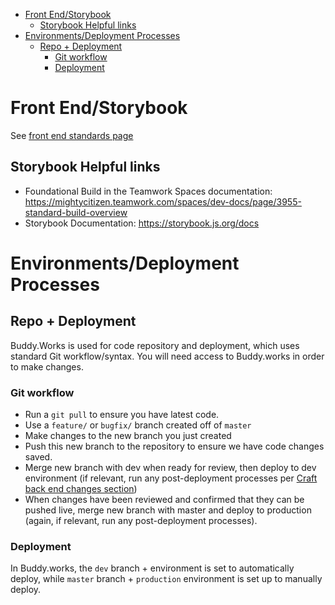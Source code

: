 - [Front End/Storybook](#front-endstorybook)
  - [Storybook Helpful links](#storybook-helpful-links)
- [Environments/Deployment Processes](#environmentsdeployment-processes)
  - [Repo + Deployment](#repo--deployment)
    - [Git workflow](#git-workflow)
    - [Deployment](#deployment)

# Front End/Storybook
See [front end standards page](../quickstart/front-end-standards.md)

## Storybook Helpful links
- Foundational Build in the Teamwork Spaces documentation: https://mightycitizen.teamwork.com/spaces/dev-docs/page/3955-standard-build-overview
- Storybook Documentation: https://storybook.js.org/docs


# Environments/Deployment Processes

## Repo + Deployment

Buddy.Works is used for code repository and deployment, which uses standard Git workflow/syntax. You will need access to Buddy.works in order to make changes.
### Git workflow
- Run a `git pull` to ensure you have latest code.
- Use a `feature/` or `bugfix/` branch created off of `master`
- Make changes to the new branch you just created
- Push this new branch to the repository to ensure we have code changes saved.
- Merge new branch with dev when ready for review, then deploy to dev environment (if relevant, run any post-deployment processes per [Craft back end changes section](#deploying-a-plugin-installationupgrade-andor-craft-upgrade))
- When changes have been reviewed and confirmed that they can be pushed live, merge new branch with master and deploy to production (again, if relevant, run any post-deployment processes).

### Deployment
In Buddy.works, the `dev` branch + environment is set to automatically deploy, while `master` branch + `production` environment is set up to manually deploy.

